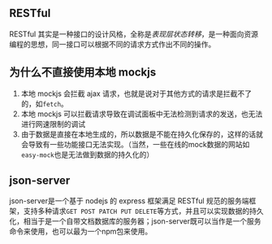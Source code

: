 ## RESTful

RESTful 其实是一种接口的设计风格，全称是*表现层状态转移*，是一种面向资源编程的思想，同一接口可以根据不同的请求方式作出不同的操作。



## 为什么不直接使用本地 mockjs

1. 本地 mockjs 会拦截 ajax 请求，也就是说对于其他方式的请求是拦截不了的，如`fetch`。
2. 本地 mockjs 可以拦截请求导致在调试面板中无法检测到请求的发送，也无法进行网速限制的调试
3. 由于数据是直接在本地生成的，所以数据是不能在持久化保存的，这样的话就会导致有一些功能接口无法实现。（当然，一些在线的mock数据的网站如`easy-mock`也是无法做到数据的持久化的）



## json-server

json-server是一个基于 nodejs 的 express 框架满足 RESTful 规范的服务端框架，支持多种请求`GET POST PATCH PUT DELETE`等方式，并且可以实现数据的持久化，相当于是一个自带文档数据库的服务器；json-server既可以当作是一个服务命令来使用，也可以最为一个npm包来使用。





